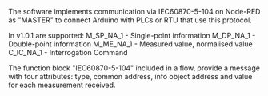 The software implements communication via IEC60870-5-104 on Node-RED as "MASTER" to connect Arduino with PLCs or RTU that use this protocol.

In v1.0.1 are supported:
M_SP_NA_1 - Single-point information
M_DP_NA_1 - Double-point information
M_ME_NA_1 - Measured value, normalised value
C_IC_NA_1 - Interrogation Command

The function block "IEC60870-5-104" included in a flow, provide a message with four attributes: type, common address, info object address and value for each measurement received.
